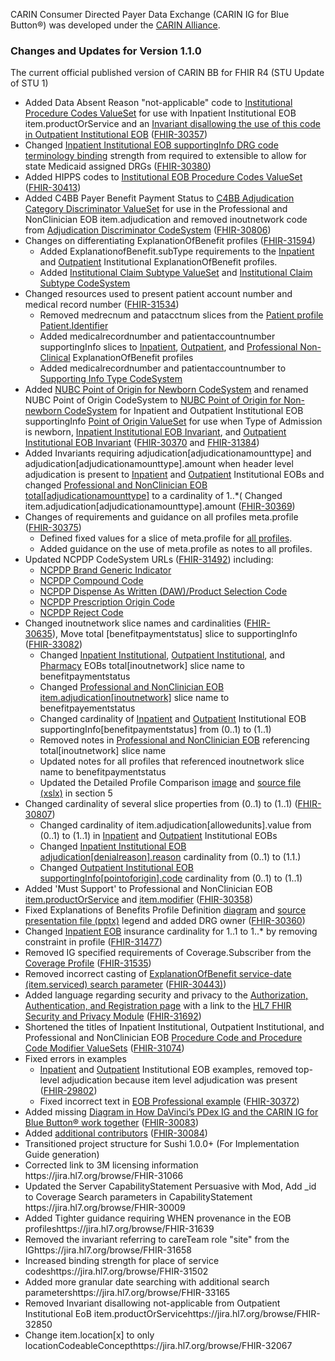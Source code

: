 CARIN Consumer Directed Payer Data Exchange (CARIN IG for Blue Button®) was developed under the <a href="http://hl7.org/fhir/us/carin-bb/stu1.1/https://www.carinalliance.com/">CARIN Alliance</a>.


<!-- 
### Changes and Updates for Version 2.0.0
The current official published version of CARIN BB for FHIR R4 
Change description or STU1.1
FHIR-34428
24457
34504
34514 & 34516
FHIR-34669
FHIR-34784
FHIR-35031

FHIR-35213 - General Guidance - ### Profiling Constraints
FHIR-35360 - General Guidance - ### CapabilityStatement Server Requirement
-->
### Changes and Updates for Version 1.1.0
The current official published version of CARIN BB for FHIR R4 (STU Update of STU 1)

<ul>
    <li>Added Data Absent Reason "not-applicable" code to <a href="http://hl7.org/fhir/us/carin-bb/stu1.1/ValueSet-C4BBEOBInstitutionalProcedureCodes.html#definition">Institutional Procedure Codes ValueSet</a> for use with Inpatient Institutional EOB item.productOrService and an <a href="http://hl7.org/fhir/us/carin-bb/stu1.1/StructureDefinition-C4BB-ExplanationOfBenefit-Outpatient-Institutional-definitions.html#ExplanationOfBenefit.item.productOrService">Invariant disallowing the use of this code in Outpatient Institutional EOB</a> (<a href="http://hl7.org/fhir/us/carin-bb/stu1.1/https://jira.hl7.org/browse/FHIR-30357">FHIR-30357</a>)</li>
    <li>Changed <a href="http://hl7.org/fhir/us/carin-bb/stu1.1/StructureDefinition-C4BB-ExplanationOfBenefit-Inpatient-Institutional-definitions.html#ExplanationOfBenefit.supportingInfo:drg.code">Inpatient Institutional EOB supportingInfo DRG code terminology binding</a> strength from required to extensible to allow for state Medicaid assigned DRGs (<a href="http://hl7.org/fhir/us/carin-bb/stu1.1/https://jira.hl7.org/browse/FHIR-30380">FHIR-30380</a>)</li>
    <li>Added HIPPS codes to <a href="http://hl7.org/fhir/us/carin-bb/stu1.1/ValueSet-C4BBEOBInstitutionalProcedureCodes.html">Institutional EOB Procedure Codes ValueSet</a> (<a href="http://hl7.org/fhir/us/carin-bb/stu1.1/https://jira.hl7.org/browse/FHIR-30413">FHIR-30413</a>)</li>
    <li> Added C4BB Payer Benefit Payment Status to <a href="http://hl7.org/fhir/us/carin-bb/stu1.1/ValueSet-C4BBAdjudicationCategoryDiscriminator.html#definition">C4BB Adjudication Category Discriminator ValueSet</a> for use in the Professional and NonClinician EOB item.adjudication and removed inoutnetwork code from <a  href="CodeSystem-C4BBAdjudicationDiscriminator.html">Adjudication Discriminator CodeSystem</a> (<a href="http://hl7.org/fhir/us/carin-bb/stu1.1/https://jira.hl7.org/browse/FHIR-30806">FHIR-30806</a>)</li>
    <li>Changes on differentiating ExplanationOfBenefit profiles (<a href="http://hl7.org/fhir/us/carin-bb/stu1.1/https://jira.hl7.org/browse/FHIR-31594">FHIR-31594</a>)
        <ul>
            <li>Added ExplanationofBenefit.subType requirements to the <a href = "StructureDefinition-C4BB-ExplanationOfBenefit-Inpatient-Institutional-definitions.html#ExplanationOfBenefit.subType">Inpatient</a> and <a href = "StructureDefinition-C4BB-ExplanationOfBenefit-Outpatient-Institutional-definitions.html#ExplanationOfBenefit.subType">Outpatient</a> Institutional ExplanationOfBenefit profiles.</li>
            <li>Added <a href="http://hl7.org/fhir/us/carin-bb/stu1.1/ValueSet-C4BBInstitutionalClaimSubType.html">Institutional Claim Subtype ValueSet</a> and <a href="http://hl7.org/fhir/us/carin-bb/stu1.1/CodeSystem-C4BBInstitutionalClaimSubType.html">Institutional Claim Subtype CodeSystem</a></li>
        </ul>
    </li>
    <li>Changed resources used to present patient account number and medical record number (<a href="http://hl7.org/fhir/us/carin-bb/stu1.1/https://jira.hl7.org/browse/FHIR-31534">FHIR-31534</a>)
        <ul>
            <li>Removed medrecnum and patacctnum slices from the <a href="http://hl7.org/fhir/us/carin-bb/stu1.1/StructureDefinition-C4BB-Patient.html">Patient profile Patient.Identifier</a></li>
            <li>Added medicalrecordnumber and patientaccountnumber supportingInfo slices to <a href="http://hl7.org/fhir/us/carin-bb/stu1.1/StructureDefinition-C4BB-ExplanationOfBenefit-Inpatient-Institutional.html">Inpatient</a>, <a href="http://hl7.org/fhir/us/carin-bb/stu1.1/StructureDefinition-C4BB-ExplanationOfBenefit-Outpatient-Institutional.html">Outpatient</a>, and <a href="http://hl7.org/fhir/us/carin-bb/stu1.1/StructureDefinition-C4BB-ExplanationOfBenefit-Professional-NonClinician.html">Professional Non-Clinical</a> ExplanationOfBenefit profiles</li>
            <li>Added medicalrecordnumber and patientaccountnumber to <a href="http://hl7.org/fhir/us/carin-bb/stu1.1/CodeSystem-C4BBSupportingInfoType.html">Supporting Info Type CodeSystem</a></li>
        </ul>
    </li>
    <li>Added <a href="http://hl7.org/fhir/us/carin-bb/stu1.1/CodeSystem-AHANUBCPointOfOriginForAdmissionOrVisitNewborn.html">NUBC Point of Origin for Newborn CodeSystem</a> and renamed NUBC Point of Origin CodeSystem to <a href="http://hl7.org/fhir/us/carin-bb/stu1.1/CodeSystem-AHANUBCPointOfOriginForAdmissionOrVisitNonnewborn.html"> NUBC Point of Origin for Non-newborn CodeSystem</a> for Inpatient and Outpatient Institutional EOB supportingInfo <a href="http://hl7.org/fhir/us/carin-bb/stu1.1/ValueSet-AHANUBCPointOfOriginForAdmissionOrVisit.html">Point of Origin ValueSet</a> for use when Type of Admission is newborn, <a href="http://hl7.org/fhir/us/carin-bb/stu1.1/StructureDefinition-C4BB-ExplanationOfBenefit-Inpatient-Institutional.html#inv">Inpatient Institutional EOB Invariant</a>, and <a href="http://hl7.org/fhir/us/carin-bb/stu1.1/StructureDefinition-C4BB-ExplanationOfBenefit-Outpatient-Institutional.html#inv">Outpatient Institutional EOB Invariant</a> (<a href="http://hl7.org/fhir/us/carin-bb/stu1.1/https://jira.hl7.org/browse/FHIR-30370">FHIR-30370</a> and <a href="http://hl7.org/fhir/us/carin-bb/stu1.1/https://jira.hl7.org/browse/FHIR-31384">FHIR-31384</a>)</li>
    <li>Added Invariants requiring adjudication[adjudicationamounttype] and adjudication[adjudicationamounttype].amount when header level adjudication is present to <a href="http://hl7.org/fhir/us/carin-bb/stu1.1/StructureDefinition-C4BB-ExplanationOfBenefit-Inpatient-Institutional.html#inv">Inpatient</a> and <a href="http://hl7.org/fhir/us/carin-bb/stu1.1/StructureDefinition-C4BB-ExplanationOfBenefit-Inpatient-Institutional.html#inv">Outpatient</a> Institutional EOBs and changed <a href="http://hl7.org/fhir/us/carin-bb/stu1.1/StructureDefinition-C4BB-ExplanationOfBenefit-Professional-NonClinician-definitions.html#ExplanationOfBenefit.total:adjudicationamounttype">Professional and NonClinician EOB total[adjudicationamounttype]</a> to a cardinality of 1..*( Changed item.adjudication[adjudicationamounttype].amount (<a href="http://hl7.org/fhir/us/carin-bb/stu1.1/https://jira.hl7.org/browse/FHIR-30369">FHIR-30369</a>)</li>
    <li>Changes of requirements and guidance on all profiles meta.profile (<a href="http://hl7.org/fhir/us/carin-bb/stu1.1/https://jira.hl7.org/browse/FHIR-30375">FHIR-30375</a>)
        <ul>
            <li>Defined fixed values for a slice of meta.profile for <a href="http://hl7.org/fhir/us/carin-bb/stu1.1/artifacts.html#3">all profiles</a>.</li>
            <li>Added guidance on the use of meta.profile as notes to all profiles.</li>
        </ul>
    </li>
    <li>Updated NCPDP CodeSystem URLs (<a href="http://hl7.org/fhir/us/carin-bb/stu1.1/https://jira.hl7.org/browse/FHIR-31492">FHIR-31492</a>) including:
        <ul>
            <li><a href="http://hl7.org/fhir/us/carin-bb/stu1.1/CodeSystem-NCPDPBrandGenericIndicator.html">NCPDP Brand Generic Indicator</a></li>
            <li><a href="http://hl7.org/fhir/us/carin-bb/stu1.1/CodeSystem-NCPDPCompoundCode.html">NCPDP Compound Code</a></li>
            <li><a href="http://hl7.org/fhir/us/carin-bb/stu1.1/CodeSystem-NCPDPDispensedAsWrittenOrProductSelectionCode.html">NCPDP Dispense As Written (DAW)/Product Selection Code</a></li>
            <li><a href="http://hl7.org/fhir/us/carin-bb/stu1.1/CodeSystem-NCPDPPrescriptionOriginCode.html">NCPDP Prescription Origin Code</a></li>
            <li><a href="http://hl7.org/fhir/us/carin-bb/stu1.1/CodeSystem-NCPDPRejectCode.html">NCPDP Reject Code</a></li>
        </ul>
    </li>
    <li>Changed inoutnetwork slice names and cardinalities (<a href="http://hl7.org/fhir/us/carin-bb/stu1.1/https://jira.hl7.org/browse/FHIR-30635">FHIR-30635</a>),&nbsp;Move total [benefitpaymentstatus] slice to supportingInfo (<a href="http://hl7.org/fhir/us/carin-bb/stu1.1/https://jira.hl7.org/browse/FHIR-33082">FHIR-33082</a>)
        <ul>
            <li>Changed <a href="http://hl7.org/fhir/us/carin-bb/stu1.1/StructureDefinition-C4BB-ExplanationOfBenefit-Inpatient-Institutional-definitions.html#ExplanationOfBenefit.supportingInfo:benefitpaymentstatus">Inpatient Institutional</a>, <a href="http://hl7.org/fhir/us/carin-bb/stu1.1/StructureDefinition-C4BB-ExplanationOfBenefit-Outpatient-Institutional-definitions.html#ExplanationOfBenefit.supportingInfo:benefitpaymentstatus">Outpatient Institutional</a>, and <a href="http://hl7.org/fhir/us/carin-bb/stu1.1/StructureDefinition-C4BB-ExplanationOfBenefit-Pharmacy-definitions.html#ExplanationOfBenefit.supportingInfo:benefitpaymentstatus">Pharmacy</a> EOBs total[inoutnetwork] slice name to benefitpaymentstatus</li>
            <li>Changed <a href="http://hl7.org/fhir/us/carin-bb/stu1.1/StructureDefinition-C4BB-ExplanationOfBenefit-Professional-NonClinician-definitions.html#ExplanationOfBenefit.item.adjudication:benefitpaymentstatus">Professional and NonClinician EOB item.adjudication[inoutnetwork]</a> slice name to benefitpayementstatus</li>
            <li>Changed cardinality of <a href="http://hl7.org/fhir/us/carin-bb/stu1.1/StructureDefinition-C4BB-ExplanationOfBenefit-Inpatient-Institutional-definitions.html#ExplanationOfBenefit.supportingInfo:benefitpaymentstatus">Inpatient</a> and <a href="http://hl7.org/fhir/us/carin-bb/stu1.1/StructureDefinition-C4BB-ExplanationOfBenefit-Outpatient-Institutional-definitions.html#ExplanationOfBenefit.supportingInfo:benefitpaymentstatus">Outpatient</a> Institutional EOB supportingInfo[benefitpaymentstatus] from (0..1) to (1..1)</li>
            <li>Removed notes in <a href="http://hl7.org/fhir/us/carin-bb/stu1.1/StructureDefinition-C4BB-ExplanationOfBenefit-Professional-NonClinician.html#root">Professional and NonClinician EOB</a> referencing total[inoutnetwork] slice name</li>
            <li>Updated notes for all profiles that referenced inoutnetwork slice name to benefitpaymentstatus</li>
            <li>Updated the Detailed Profile Comparison <a href="http://hl7.org/fhir/us/carin-bb/stu1.1/4_Common_Payer_Consumer_Data_Set.html#profiles-definition">image</a> and <a href="http://hl7.org/fhir/us/carin-bb/stu1.1/CARINforBlueButtonProfileComparison.xlsx">source file (xslx)</a> in section 5</li>
        </ul>
    </li>
    <li>Changed cardinality of several slice properties from (0..1) to (1..1) (<a href="http://hl7.org/fhir/us/carin-bb/stu1.1/https://jira.hl7.org/browse/FHIR-30807">FHIR-30807</a>)
        <ul>
            <li>Changed cardinality of item.adjudication[allowedunits].value from (0..1) to (1..1) in <a href="http://hl7.org/fhir/us/carin-bb/stu1.1/StructureDefinition-C4BB-ExplanationOfBenefit-Outpatient-Institutional-definitions.html#ExplanationOfBenefit.item.adjudication:allowedunits.value">Inpatient</a> and <a href="http://hl7.org/fhir/us/carin-bb/stu1.1/StructureDefinition-C4BB-ExplanationOfBenefit-Inpatient-Institutional-definitions.html#ExplanationOfBenefit.item.adjudication:allowedunits.value">Outpatient</a> Institutional EOBs</li>
            <li>Changed <a href="http://hl7.org/fhir/us/carin-bb/stu1.1/StructureDefinition-C4BB-ExplanationOfBenefit-Inpatient-Institutional-definitions.html#ExplanationOfBenefit.adjudication:denialreason.reason">Inpatient Institutional EOB adjudication[denialreason].reason</a> cardinality from (0..1) to (1.1.)</li>
            <li>Changed <a href="http://hl7.org/fhir/us/carin-bb/stu1.1/StructureDefinition-C4BB-ExplanationOfBenefit-Outpatient-Institutional-definitions.html#ExplanationOfBenefit.supportingInfo:pointoforigin.code">Outpatient Institutional EOB supportingInfo[pointoforigin].code</a> cardinality from (0..1) to (1..1)</li>
        </ul>
    </li>
    <li>Added 'Must Support' to Professional and NonClinician EOB <a href="http://hl7.org/fhir/us/carin-bb/stu1.1/StructureDefinition-C4BB-ExplanationOfBenefit-Professional-NonClinician-definitions.html#ExplanationOfBenefit.item.productOrService">item.productOrService</a> and <a href="http://hl7.org/fhir/us/carin-bb/stu1.1/StructureDefinition-C4BB-ExplanationOfBenefit-Professional-NonClinician-definitions.html#ExplanationOfBenefit.item.modifier">item.modifier</a> (<a href="http://hl7.org/fhir/us/carin-bb/stu1.1/https://jira.hl7.org/browse/FHIR-30358">FHIR-30358</a>)</li>
    <li>Fixed Explanations of Benefits Profile Definition <a href="http://hl7.org/fhir/us/carin-bb/stu1.1/4_Common_Payer_Consumer_Data_Set.html#profiles-definition">diagram</a> and <a href="http://hl7.org/fhir/us/carin-bb/stu1.1/CARINforBlueButtonProfileComparisonOverview.pptx">source presentation file (pptx)</a> legend and added DRG owner (<a href="http://hl7.org/fhir/us/carin-bb/stu1.1/https://jira.hl7.org/browse/FHIR-30360">FHIR-30360</a>)</li>
    <li>Changed <a href="http://hl7.org/fhir/us/carin-bb/stu1.1/StructureDefinition-C4BB-ExplanationOfBenefit-Inpatient-Institutional.html">Inpatient EOB</a> insurance cardinality for 1..1 to 1..* by removing constraint in profile (<a href="http://hl7.org/fhir/us/carin-bb/stu1.1/https://jira.hl7.org/browse/FHIR-31477">FHIR-31477</a>)</li>
    <li>Removed IG specified requirements of Coverage.Subscriber from the <a href="http://hl7.org/fhir/us/carin-bb/stu1.1/StructureDefinition-C4BB-Coverage.html">Coverage Profile</a> (<a href="http://hl7.org/fhir/us/carin-bb/stu1.1/https://jira.hl7.org/browse/FHIR-31535">FHIR-31535</a>)</li>
    <li>Removed incorrect casting of <a href="http://hl7.org/fhir/us/carin-bb/stu1.1/SearchParameter-explanationofbenefit-service-date.html">ExplanationOfBenefit service-date (item.serviced) search parameter</a> (<a href="http://hl7.org/fhir/us/carin-bb/stu1.1/https://jira.hl7.org/browse/FHIR-30443">FHIR-30443)</a>)</li>
    <li>Added language regarding security and privacy to the <a href="http://hl7.org/fhir/us/carin-bb/stu1.1/7_Authorization_Authentication_and_Registration.html#fhir-security-and-privacy-guidance">Authorization, Authentication, and Registration page</a> with a link to the <a href="http://hl7.org/fhir/us/carin-bb/stu1.1/http://hl7.org/fhir/secpriv-module.html">HL7 FHIR Security and Privacy Module</a> (<a href="http://hl7.org/fhir/us/carin-bb/stu1.1/https://jira.hl7.org/browse/FHIR-31692">FHIR-31692</a>)</li>
    <li>Shortened the titles of Inpatient Institutional, Outpatient Institutional, and Professional and NonClinician EOB <a href="http://hl7.org/fhir/us/carin-bb/stu1.1/artifacts.html#5">Procedure Code and Procedure Code Modifier ValueSets</a> (<a href="http://hl7.org/fhir/us/carin-bb/stu1.1/https://jira.hl7.org/browse/FHIR-31074">FHIR-31074</a>)</li>
    <li>Fixed errors in examples
        <ul>
            <li><a href="http://hl7.org/fhir/us/carin-bb/stu1.1/ExplanationOfBenefit-InpatientEOBExample1.html">Inpatient</a> and <a href="http://hl7.org/fhir/us/carin-bb/stu1.1/ExplanationOfBenefit-OutpatientEOBExample1.html">Outpatient</a> Institutional EOB examples, removed top-level adjudication because item level adjudication was present (<a href="http://hl7.org/fhir/us/carin-bb/stu1.1/https://jira.hl7.org/browse/FHIR-29802">FHIR-29802</a>)</li>
            <li>Fixed incorrect text in <a href="http://hl7.org/fhir/us/carin-bb/stu1.1/ExplanationOfBenefit-EOBProfessional1a.html">EOB Professional example</a> (<a href="http://hl7.org/fhir/us/carin-bb/stu1.1/https://jira.hl7.org/browse/FHIR-30372">FHIR-30372</a>)</li>
        </ul>
    </li>
    <li>Added missing <a href="http://hl7.org/fhir/us/carin-bb/stu1.1/1_Background.html#davinci-carin">Diagram in How DaVinci’s PDex IG and the CARIN IG for Blue Button® work together</a> (<a href="http://hl7.org/fhir/us/carin-bb/stu1.1/https://jira.hl7.org/browse/FHIR-30083">FHIR-30083</a>)
    </li>
    <li>Added <a href="http://hl7.org/fhir/us/carin-bb/stu1.1/index.html#authors">additional contributors</a> (<a href="http://hl7.org/fhir/us/carin-bb/stu1.1/https://jira.hl7.org/browse/FHIR-30084">FHIR-30084</a>)</li>
    <li>Transitioned project structure for Sushi 1.0.0+ (For Implementation Guide generation)</li>
    <li>Corrected link to 3M licensing information <a>https://jira.hl7.org/browse/FHIR-31066</a></li>
    <li>Updated the Server CapabilityStatement
	 Persuasive with Mod, Add _id to Coverage Search parameters in CapabilityStatement <a>https://jira.hl7.org/browse/FHIR-30009</a>
    <li>Added Tighter guidance requiring WHEN provenance in the EOB profiles<a>https://jira.hl7.org/browse/FHIR-31639</a>
    <li>Removed the invariant referring to careTeam role "site" from the IG<a>https://jira.hl7.org/browse/FHIR-31658</a></li>
    <li>Increased binding strength for place of service codes<a>https://jira.hl7.org/browse/FHIR-31502</a></li>
    <li>Added more granular date searching with additional search parameters<a>https://jira.hl7.org/browse/FHIR-33165</a></li>
    <li>Removed Invariant disallowing not-applicable from Outpatient Institutional EoB item.productOrService<a>https://jira.hl7.org/browse/FHIR-32850</a></li>
    <li>Change item.location[x] to only locationCodeableConcept<a>https://jira.hl7.org/browse/FHIR-32067</a></li>
</ul>
<p> </p>
